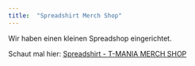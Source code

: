 ```yaml
---
title:  "Spreadshirt Merch Shop"
---
```


Wir haben einen kleinen Spreadshop eingerichtet.

Schaut mal hier: [Spreadshirt - T-MANIA MERCH SHOP](https://t-mania.myspreadshop.de/)
